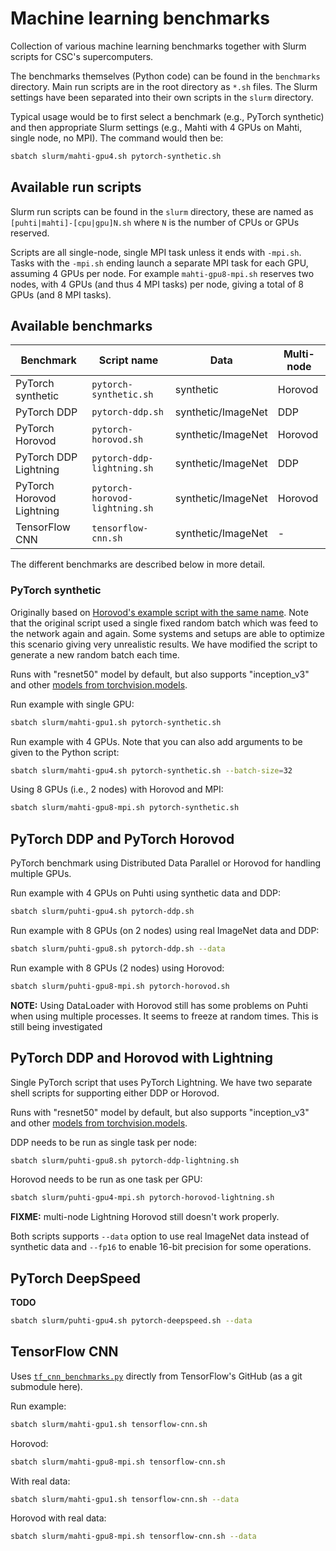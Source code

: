 # Machine learning benchmarks

Collection of various machine learning benchmarks together with Slurm scripts
for CSC's supercomputers.

The benchmarks themselves (Python code) can be found in the `benchmarks`
directory. Main run scripts are in the root directory as `*.sh` files. The Slurm
settings have been separated into their own scripts in the `slurm` directory.

Typical usage would be to first select a benchmark (e.g., PyTorch synthetic) and
then appropriate Slurm settings (e.g., Mahti with 4 GPUs on Mahti, single node,
no MPI). The command would then be:

```bash
sbatch slurm/mahti-gpu4.sh pytorch-synthetic.sh
```

## Available run scripts

Slurm run scripts can be found in the `slurm` directory, these are named as
`[puhti|mahti]-[cpu|gpu]N.sh` where `N` is the number of CPUs or GPUs reserved.

Scripts are all single-node, single MPI task unless it ends with `-mpi.sh`.
Tasks with the `-mpi.sh` ending launch a separate MPI task for each GPU,
assuming 4 GPUs per node. For example `mahti-gpu8-mpi.sh` reserves two nodes,
with 4 GPUs (and thus 4 MPI tasks) per node, giving a total of 8 GPUs (and 8 MPI
tasks).


## Available benchmarks

| Benchmark                 | Script name                    | Data               | Multi-node |
| ---------                 | -----------                    | ----               | ---        |
| PyTorch synthetic         | `pytorch-synthetic.sh`         | synthetic          | Horovod    |
| PyTorch DDP               | `pytorch-ddp.sh`               | synthetic/ImageNet | DDP        |
| PyTorch Horovod           | `pytorch-horovod.sh`           | synthetic/ImageNet | Horovod    |
| PyTorch DDP Lightning     | `pytorch-ddp-lightning.sh`     | synthetic/ImageNet | DDP        |
| PyTorch Horovod Lightning | `pytorch-horovod-lightning.sh` | synthetic/ImageNet | Horovod    |
| TensorFlow CNN            | `tensorflow-cnn.sh`            | synthetic/ImageNet | -          |

The different benchmarks are described below in more detail. 


### PyTorch synthetic

Originally based on [Horovod's example script with the same name][1]. Note that
the original script used a single fixed random batch which was feed to the
network again and again. Some systems and setups are able to optimize this
scenario giving very unrealistic results. We have modified the script to
generate a new random batch each time.

Runs with "resnet50" model by default, but also supports "inception_v3" and
other [models from torchvision.models][2].

Run example with single GPU:

```bash
sbatch slurm/mahti-gpu1.sh pytorch-synthetic.sh
```

Run example with 4 GPUs. Note that you can also add arguments to be given to
the Python script:

```bash
sbatch slurm/mahti-gpu4.sh pytorch-synthetic.sh --batch-size=32
```

Using 8 GPUs (i.e., 2 nodes) with Horovod and MPI:

```bash
sbatch slurm/mahti-gpu8-mpi.sh pytorch-synthetic.sh
```

## PyTorch DDP and PyTorch Horovod

PyTorch benchmark using Distributed Data Parallel or Horovod for handling
multiple GPUs.

Run example with 4 GPUs on Puhti using synthetic data and DDP:

```bash
sbatch slurm/puhti-gpu4.sh pytorch-ddp.sh
```

Run example with 8 GPUs (on 2 nodes) using real ImageNet data and DDP:

```bash
sbatch slurm/puhti-gpu8.sh pytorch-ddp.sh --data
```

Run example with 8 GPUs (2 nodes) using Horovod:

```bash
sbatch slurm/puhti-gpu8-mpi.sh pytorch-horovod.sh
```

**NOTE:** Using DataLoader with Horovod still has some problems on Puhti when
using multiple processes. It seems to freeze at random times. This is still
being investigated


## PyTorch DDP and Horovod with Lightning

Single PyTorch script that uses PyTorch Lightning. We have two separate shell
scripts for supporting either DDP or Horovod.

Runs with "resnet50" model by default, but also supports "inception_v3" and
other [models from torchvision.models][2].


DDP needs to be run as single task per node:

```bash
sbatch slurm/puhti-gpu8.sh pytorch-ddp-lightning.sh
```

Horovod needs to be run as one task per GPU:

```bash
sbatch slurm/puhti-gpu4-mpi.sh pytorch-horovod-lightning.sh
```

**FIXME:** multi-node Lightning Horovod still doesn't work properly.

Both scripts supports `--data` option to use real ImageNet data instead of
synthetic data and `--fp16` to enable 16-bit precision for some operations.

## PyTorch DeepSpeed

**TODO**

```bash
sbatch slurm/puhti-gpu4.sh pytorch-deepspeed.sh --data
```



## TensorFlow CNN

Uses [`tf_cnn_benchmarks.py`][3] directly from TensorFlow's GitHub (as a git
submodule here).

Run example:

```bash
sbatch slurm/mahti-gpu1.sh tensorflow-cnn.sh
```

Horovod:

```bash
sbatch slurm/mahti-gpu8-mpi.sh tensorflow-cnn.sh
```

With real data:

```bash
sbatch slurm/mahti-gpu1.sh tensorflow-cnn.sh --data
```

Horovod with real data:
```bash
sbatch slurm/mahti-gpu8-mpi.sh tensorflow-cnn.sh --data
```


[1]: https://github.com/horovod/horovod/blob/master/examples/pytorch/pytorch_synthetic_benchmark.py
[2]: https://pytorch.org/vision/stable/models.html
[3]: https://github.com/tensorflow/benchmarks/blob/master/scripts/tf_cnn_benchmarks/tf_cnn_benchmarks.py
